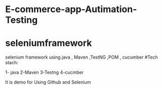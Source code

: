 # E-commerce-app-Autimation-Testing
# seleniumframework
selenium framework using java , Maven ,TestNG ,POM , cucumber
#Tech stach:

1- java
2-Maven
3-Testng
4-cucmber


It is demo for Using Github and Selenium

